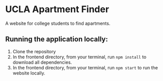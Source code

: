 # UCLA Apartment Finder

A website for college students to find apartments.

## Running the application locally:
1. Clone the repository
2. In the frontend directory, from your terminal, run `npm install` to download all dependencies.
3. In the frontend directory, from your terminal, run `npm start` to run the website locally.
